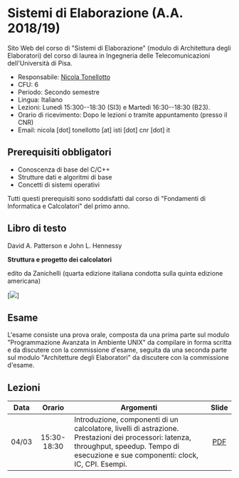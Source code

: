 # Sistemi di Elaborazione (A.A. 2018/19)

Sito Web del corso di "Sistemi di Elaborazione" (modulo di Architettura degli Elaboratori) del corso di laurea in Ingegneria delle Telecomunicazioni dell'Università di Pisa.

* Responsabile: [Nicola Tonellotto](http://pomino.isti.cnr.it/~khast/)
* CFU: 6
* Periodo: Secondo semestre
* Lingua: Italiano
* Lezioni: Lunedì 15:300--18:30 (SI3) e Martedì 16:30--18:30 (B23).
* Orario di ricevimento: Dopo le lezioni o tramite appuntamento (presso il CNR)
* Email: nicola [dot] tonellotto [at] isti [dot] cnr [dot] it

## Prerequisiti obbligatori

* Conoscenza di base del C/C++
* Strutture dati e algoritmi di base
* Concetti di sistemi operativi

Tutti questi prerequisiti sono soddisfatti dal corso di "Fondamenti di Informatica e Calcolatori" del primo anno.

## Libro di testo

David A. Patterson e John L. Hennessy

**Struttura e progetto dei calcolatori**

edito da Zanichelli (quarta edizione italiana condotta sulla quinta edizione americana)

[<img src="https://staticmy.zanichelli.it/catalogo/assets/small/m40001.9788808352026.jpg">]

## Esame

L'esame consiste una prova orale, composta da una prima parte sul modulo "Programmazione Avanzata in Ambiente UNIX" da compilare in forma scritta e da discutere con la commissione d'esame, seguita da una seconda parte sul modulo "Architetture degli Elaboratori" da discutere con la commissione d'esame.

## Lezioni

|Data|Orario|Argomenti|Slide|
|:--:|:---------:|------|:----:|
|04/03|15:30-18:30|Introduzione, componenti di un calcolatore, livelli di astrazione. Prestazioni dei processori: latenza, throughput, speedup. Tempo di esecuzione e sue componenti: clock, IC, CPI. Esempi.|[PDF](slides/capitolo1.pdf)
